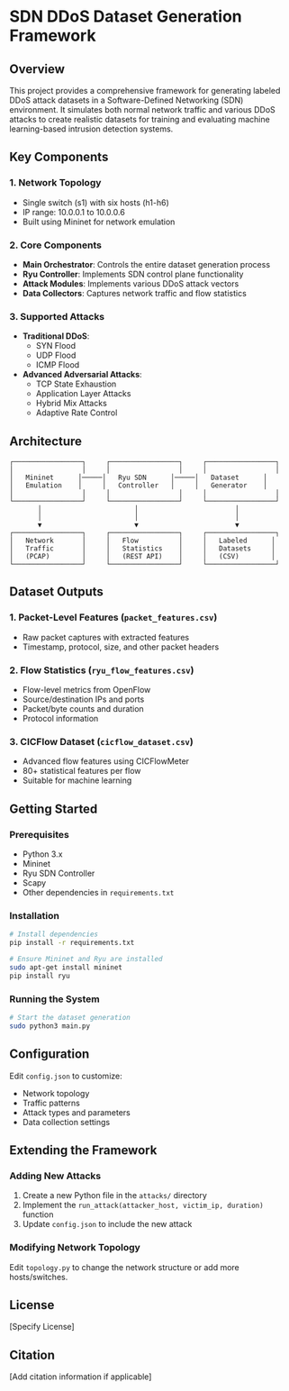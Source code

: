# SDN DDoS Dataset Generation Framework

## Overview
This project provides a comprehensive framework for generating labeled DDoS attack datasets in a Software-Defined Networking (SDN) environment. It simulates both normal network traffic and various DDoS attacks to create realistic datasets for training and evaluating machine learning-based intrusion detection systems.

## Key Components

### 1. Network Topology
- Single switch (s1) with six hosts (h1-h6)
- IP range: 10.0.0.1 to 10.0.0.6
- Built using Mininet for network emulation

### 2. Core Components
- **Main Orchestrator**: Controls the entire dataset generation process
- **Ryu Controller**: Implements SDN control plane functionality
- **Attack Modules**: Implements various DDoS attack vectors
- **Data Collectors**: Captures network traffic and flow statistics

### 3. Supported Attacks
- **Traditional DDoS**:
  - SYN Flood
  - UDP Flood
  - ICMP Flood
- **Advanced Adversarial Attacks**:
  - TCP State Exhaustion
  - Application Layer Attacks
  - Hybrid Mix Attacks
  - Adaptive Rate Control

## Architecture

```
┌─────────────────┐     ┌─────────────────┐     ┌─────────────────┐
│                 │     │                 │     │                 │
│   Mininet      │─────│   Ryu SDN      │─────│   Dataset      │
│   Emulation    │     │   Controller   │     │   Generator    │
│                 │     │                 │     │                 │
└─────────────────┘     └─────────────────┘     └─────────────────┘
       │                       │                        │
       │                       │                        │
       ▼                       ▼                        ▼
┌─────────────────┐     ┌─────────────────┐     ┌─────────────────┐
│   Network       │     │   Flow          │     │   Labeled      │
│   Traffic       │     │   Statistics    │     │   Datasets     │
│   (PCAP)        │     │   (REST API)    │     │   (CSV)        │
└─────────────────┘     └─────────────────┘     └─────────────────┘
```

## Dataset Outputs

### 1. Packet-Level Features (`packet_features.csv`)
- Raw packet captures with extracted features
- Timestamp, protocol, size, and other packet headers

### 2. Flow Statistics (`ryu_flow_features.csv`)
- Flow-level metrics from OpenFlow
- Source/destination IPs and ports
- Packet/byte counts and duration
- Protocol information

### 3. CICFlow Dataset (`cicflow_dataset.csv`)
- Advanced flow features using CICFlowMeter
- 80+ statistical features per flow
- Suitable for machine learning

## Getting Started

### Prerequisites
- Python 3.x
- Mininet
- Ryu SDN Controller
- Scapy
- Other dependencies in `requirements.txt`

### Installation
```bash
# Install dependencies
pip install -r requirements.txt

# Ensure Mininet and Ryu are installed
sudo apt-get install mininet
pip install ryu
```

### Running the System
```bash
# Start the dataset generation
sudo python3 main.py
```

## Configuration
Edit `config.json` to customize:
- Network topology
- Traffic patterns
- Attack types and parameters
- Data collection settings

## Extending the Framework

### Adding New Attacks
1. Create a new Python file in the `attacks/` directory
2. Implement the `run_attack(attacker_host, victim_ip, duration)` function
3. Update `config.json` to include the new attack

### Modifying Network Topology
Edit `topology.py` to change the network structure or add more hosts/switches.

## License
[Specify License]

## Citation
[Add citation information if applicable]
